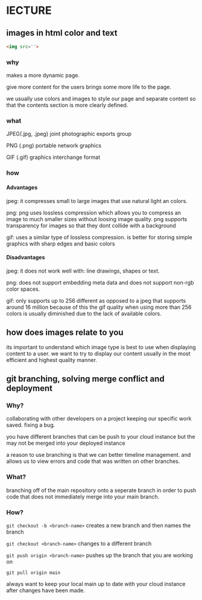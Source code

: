 # lECTURE

## images in html color and text

```HTML
<img src=''>
```

### why

makes a more dynamic page.

give more content for the users brings some more life to the page.

we usually use colors and images to style our page and separate content so that the contents section is more clearly defined.

### what

JPEG(.jpg, .jpeg) joint photographic exports group

PNG (.png) portable network graphics

GIF (.gif) graphics interchange format

### how

#### Advantages

jpeg: it compresses small to large images that use natural light an colors.

png: png uses lossless compression which allows you to compress an image to much smaller sizes without loosing image quality. png supports transparency for images so that they dont collide with a background

gif: uses a similar type of lossless compression. is better for storing simple graphics with sharp edges and basic colors

#### Disadvantages

jpeg: it does not work well with: line drawings, shapes or text.

png: does not support embedding meta data and does not support non-rgb color spaces.

gif: only supports up to 256 different as opposed to a jpeg that supports around 16 million because of this the gif quality when using more than 256 colors is usually diminished due to the lack of available colors.

## how does images relate to you

its important to understand which image type is best to use when displaying content to a user. we want to try to display our content usually in the most efficient and highest quality manner.

## git branching, solving merge conflict and deployment

### Why?

collaborating with other developers on a project
keeping our specific work saved.
fixing a bug.

you have different branches that can be push to your cloud instance but the may not be merged into your deployed instance

a reason to use branching is that we can better timeline management. and allows us to view errors and code that was written on other branches.

### What?

branching off of the main repository onto a seperate branch in order to push code that does not immediately merge into your main branch.

### How?

`git checkout -b <branch-name>`
creates a new branch and then names the branch

`git checkout <branch-name>`
changes to a different branch

`git push origin <branch-name>`
pushes up the branch that you are working on

`git pull origin main`

always want to keep your local main up to date with your cloud instance after changes have been made.